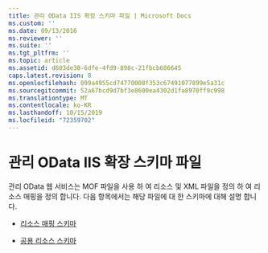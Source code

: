 ```yaml
---
title: 관리 OData IIS 확장 스키마 파일 | Microsoft Docs
ms.custom: ''
ms.date: 09/13/2016
ms.reviewer: ''
ms.suite: ''
ms.tgt_pltfrm: ''
ms.topic: article
ms.assetid: d603de38-6dfe-4fd9-898c-21fbcb686645
caps.latest.revision: 8
ms.openlocfilehash: 099a4955cd74770008f353c67491077899e5a31c
ms.sourcegitcommit: 52a67bcd9d7bf3e8600ea4302d1fa8970ff9c998
ms.translationtype: MT
ms.contentlocale: ko-KR
ms.lasthandoff: 10/15/2019
ms.locfileid: "72359702"
---
```

# <a name="management-odata-iis-extension-schema-files"></a>관리 OData IIS 확장 스키마 파일

관리 OData 웹 서비스는 MOF 파일을 사용 하 여 리소스 및 XML 파일을 정의 하 여 리소스 매핑을 정의 합니다. 다음 항목에서는 해당 파일에 대 한 스키마에 대해 설명 합니다.

- [리소스 매핑 스키마](./resource-mapping-schema.md)

- [공용 리소스 스키마](./public-resource-schema.md)